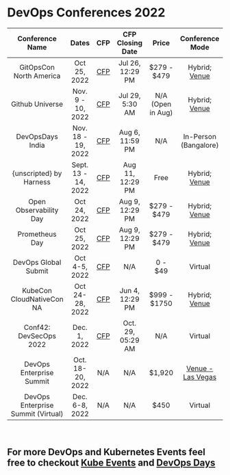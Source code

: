 # DevOps Conferences 2022 


|         **Conference Name**        |      **Dates**      |                                               **CFP**                                               | **CFP Closing  Date** |     **Price**     |                                           **Conference Mode**                                          |
|:----------------------------------:|:-------------------:|:----------------------------------------------------------------------------------------------------------:|:---------------------:|:-----------------:|:------------------------------------------------------------------------------------------------------:|
|       GitOpsCon North America      |     Oct 25, 2022    |               [CFP](https://events.linuxfoundation.org/gitopscon-north-america/program/cfp/)               |    Jul 26, 12:29 PM   |    $279 - $479    | Hybrid; [Venue](https://events.linuxfoundation.org/kubecon-cloudnativecon-north-america/venue-travel/) |
|           Github Universe          |  Nov. 9 - 10, 2022  |                           [CFP](https://www.githubuniverse.com/call_for_speakers)                          |    Jul 29, 5:30 AM    | N/A (Open in Aug) |                      Hybrid; [Venue](https://www.githubuniverse.com/save_the_date)                     |
|          DevOpsDays India          |  Nov. 18 - 19, 2022 | [CFP](https://docs.google.com/forms/d/e/1FAIpQLSccCh84Z_Ckt6Y5_2gERkN9cnGtVyGxhIxpx7cbuGjXH1swLg/viewform) |    Aug 6, 11:59 PM    |        N/A        |                                          In-Person (Bangalore)                                         |
|       {unscripted} by Harness      | Sept. 13 - 14, 2022 |                               [CFP](https://sessionize.com/unscripted-2022/)                               |    Aug 11, 12:29 PM   |        Free       |                             Hybrid; [Venue](https://www.unscriptedconf.io/)                            |
|       Open Observability Day       |     Oct 24, 2022    |                   [CFP](https://linuxfoundation.smapply.io/prog/open_observability_day/)                   |    Aug 9, 12:29 PM    |    $279 - $479    | Hybrid; [Venue](https://events.linuxfoundation.org/kubecon-cloudnativecon-north-america/venue-travel/) |
|           Prometheus Day           |     Oct 25, 2022    |              [CFP](https://linuxfoundation.smapply.io/prog/prometheusday_north_america_2022/)              |    Aug 9, 12:29 PM    |    $279 - $479    | Hybrid; [Venue](https://events.linuxfoundation.org/kubecon-cloudnativecon-north-america/venue-travel/) |
|        DevOps Global Submit        |    Oct 4-5, 2022    | [CFP](https://docs.google.com/forms/d/e/1FAIpQLSdxPSKwh1bdLLClGCfvfz4FkfCVfTy7ANflVKLy4tAz-N2zRA/viewform) |          N/A          |      0 - $49      |                                                 Virtual                                                |
|      KubeCon CloudNativeCon NA     |   Oct 24-28, 2022   |    [CFP](https://events.linuxfoundation.org/kubecon-cloudnativecon-north-america/program/cfp/#overview)    |    Jun 4, 12:29 PM    |    $999 - $1750   | Hybrid; [Venue](https://events.linuxfoundation.org/kubecon-cloudnativecon-north-america/venue-travel/) |
|       Conf42: DevSecOps 2022       |     Dec. 1, 2022    |                            [CFP](https://www.papercall.io/conf42-devsecops-2022)                           |   Oct. 29, 05:29 AM   |        N/A        |                                                 Virtual                                                |
|      DevOps Enterprise Summit      |  Oct. 18-20, 2022   |                                                     N/A                                                    |          N/A          |       $1,920      |                     [Venue - Las Vegas](https://events.itrevolution.com/lasvegas/)                     |
| DevOps Enterprise Summit (Virtual) |    Dec. 6-8, 2022   |                                                     N/A                                                    |          N/A          |        $450       |                                                 Virtual                                                |

<br>

## For more DevOps and Kubernetes Events feel free to checkout [Kube Events](https://kube.events/) and [DevOps Days](https://devopsdays.org/)

